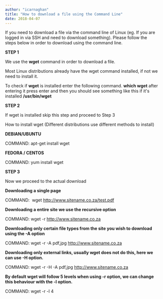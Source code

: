 ```yaml
---
author: "icarnaghan"
title: "How to download a file using the Command Line"
date: 2018-04-07
---
```


If you need to download a file via the command line of Linux (eg. If you are logged in via SSH and need to download something). Please follow the steps below in order to download using the command line.

**STEP 1**

We use the **wget** command in order to download a file.

Most Linux distributions already have the wget command installed, if not we need to install it.

To check if **wget** is installed enter the following command. **which wget** after entering it press enter and then you should see something like this if it's installed **/usr/bin/wget**

**STEP 2**

If wget is installed skip this step and proceed to Step 3

How to install wget (Different distributions use different methods to install)

**DEBIAN/UBUNTU**

COMMAND: apt-get install wget

**FEDORA / CENTOS**

COMMAND: yum install wget

**STEP 3**

Now we proceed to the actual download

**Downloading a single page**

COMMAND:  wget http://www.sitename.co.za/test.pdf

**Downloading a entire site we use the recursive option**

COMMAND: wget -r http://www.sitename.co.za

**Downloading only certain file types from the site you wish to download using the -A option**

COMMAND: wget -r -A pdf,jpg http://www.sitename.co.za

**Downloading only external links, usually wget does not do this, here we can use -H option.**

COMMAND: wget -r -H -A pdf,jpg http://www.sitename.co.za

**By default wget will follow 5 levels when using -r option, we can change this behaviour with the -l option.**

COMMAND: wget -r -l 4
